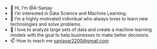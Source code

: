 - 👋 Hi, I’m @A-Sanjay
- 👀 I’m interested in Data Science and Machine Learning.
- 🌱 I’m a highly motivated individual who always loves to learn new technologies and solve problems. 
- 💞️ I love to analyze large sets of data and create a machine learning models with the goal to help businesses to make better decisions. 
- 📫 How to reach me sanjayar2200@gmail.com

<!---
A-Sanjay/A-Sanjay is a ✨ special ✨ repository because its `README.md` (this file) appears on your GitHub profile.
You can click the Preview link to take a look at your changes.
--->
